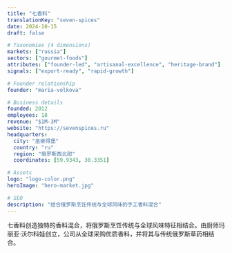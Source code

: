 ```yaml
---
title: "七香料"
translationKey: "seven-spices"
date: 2024-10-15
draft: false

# Taxonomies (4 dimensions)
markets: ["russia"]
sectors: ["gourmet-foods"]
attributes: ["founder-led", "artisanal-excellence", "heritage-brand"]
signals: ["export-ready", "rapid-growth"]

# Founder relationship
founder: "maria-volkova"

# Business details
founded: 2012
employees: 18
revenue: "$1M-3M"
website: "https://sevenspices.ru"
headquarters:
  city: "圣彼得堡"
  country: "ru"
  region: "俄罗斯西北部"
  coordinates: [59.9343, 30.3351]

# Assets
logo: "logo-color.png"
heroImage: "hero-market.jpg"

# SEO
description: "结合俄罗斯烹饪传统与全球风味的手工香料混合"
---
```


七香料创造独特的香料混合，将俄罗斯烹饪传统与全球风味特征相结合。由厨师玛丽亚·沃尔科娃创立，公司从全球采购优质香料，并将其与传统俄罗斯草药相结合。
